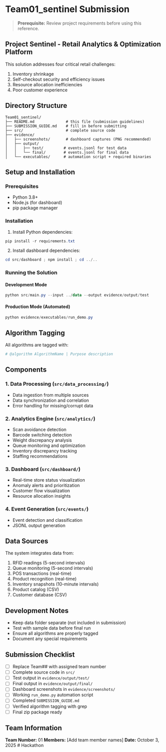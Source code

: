 # Team01_sentinel Submission

> **Prerequisite:** Review project requirements before using this reference.

## Project Sentinel - Retail Analytics & Optimization Platform

This solution addresses four critical retail challenges:
1. Inventory shrinkage
2. Self-checkout security and efficiency issues
3. Resource allocation inefficiencies
4. Poor customer experience

## Directory Structure

```
Team01_sentinel/
├── README.md              # this file (submission guidelines)
├── SUBMISSION_GUIDE.md    # fill in before submitting
├── src/                   # complete source code
├── evidence/
│   ├── screenshots/       # dashboard captures (PNG recommended)
│   ├── output/
│   │   ├── test/         # events.jsonl for test data
│   │   └── final/        # events.jsonl for final data
│   └── executables/      # automation script + required binaries
```

## Setup and Installation

### Prerequisites
- Python 3.8+
- Node.js (for dashboard)
- pip package manager

### Installation

1. Install Python dependencies:
```powershell
pip install -r requirements.txt
```

2. Install dashboard dependencies:
```powershell
cd src/dashboard ; npm install ; cd ../..
```

### Running the Solution

#### Development Mode
```powershell
python src/main.py --input ../data --output evidence/output/test
```

#### Production Mode (Automated)
```powershell
python evidence/executables/run_demo.py
```

## Algorithm Tagging

All algorithms are tagged with:
```python
# @algorithm AlgorithmName | Purpose description
```

## Components

### 1. Data Processing (`src/data_processing/`)
- Data ingestion from multiple sources
- Data synchronization and correlation
- Error handling for missing/corrupt data

### 2. Analytics Engine (`src/analytics/`)
- Scan avoidance detection
- Barcode switching detection
- Weight discrepancy analysis
- Queue monitoring and optimization
- Inventory discrepancy tracking
- Staffing recommendations

### 3. Dashboard (`src/dashboard/`)
- Real-time store status visualization
- Anomaly alerts and prioritization
- Customer flow visualization
- Resource allocation insights

### 4. Event Generation (`src/events/`)
- Event detection and classification
- JSONL output generation

## Data Sources

The system integrates data from:
1. RFID readings (5-second intervals)
2. Queue monitoring (5-second intervals)
3. POS transactions (real-time)
4. Product recognition (real-time)
5. Inventory snapshots (10-minute intervals)
6. Product catalog (CSV)
7. Customer database (CSV)

## Development Notes

- Keep data folder separate (not included in submission)
- Test with sample data before final run
- Ensure all algorithms are properly tagged
- Document any special requirements

## Submission Checklist

- [ ] Replace Team## with assigned team number
- [ ] Complete source code in `src/`
- [ ] Test output in `evidence/output/test/`
- [ ] Final output in `evidence/output/final/`
- [ ] Dashboard screenshots in `evidence/screenshots/`
- [ ] Working `run_demo.py` automation script
- [ ] Completed `SUBMISSION_GUIDE.md`
- [ ] Verified algorithm tagging with grep
- [ ] Final zip package ready

## Team Information

**Team Number:** 01
**Members:** [Add team member names]
**Date:** October 3, 2025
#   H a c k a t h o n  
 